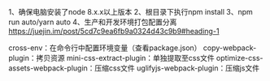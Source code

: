 1、确保电脑安装了node 8.x.x以上版本
2、根目录下执行npm install 
3、npm run auto/yarn auto
4、生产和开发环境打包配置分离
https://juejin.im/post/5cd7c9ea6fb9a0324d43c9b9#heading-1

cross-env：在命令行中配置环境变量（查看package.json）
copy-webpack-plugin：拷贝资源
mini-css-extract-plugin：单独提取至css文件
optimize-css-assets-webpack-plugin：压缩css文件
uglifyjs-webpack-plugin：压缩js文件
